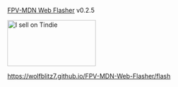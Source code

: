<a href="https://wolfblitz7.github.io/FPV-MDN-Web-Flasher/flash">FPV-MDN Web Flasher</a> v0.2.5

<a href="https://www.tindie.com/stores/thewolfblitz7/?ref=offsite_badges&utm_source=sellers_TheWolfblitz7&utm_medium=badges&utm_campaign=badge_large"><img src="https://d2ss6ovg47m0r5.cloudfront.net/badges/tindie-larges.png" alt="I sell on Tindie" width="200" height="104"></a>

https://wolfblitz7.github.io/FPV-MDN-Web-Flasher/flash
